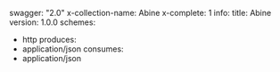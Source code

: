swagger: "2.0"
x-collection-name: Abine
x-complete: 1
info:
  title: Abine
  version: 1.0.0
schemes:
- http
produces:
- application/json
consumes:
- application/json